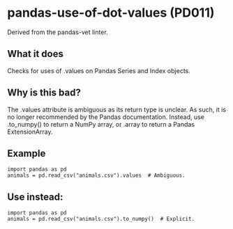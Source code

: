 # pandas-use-of-dot-values (PD011)
Derived from the pandas-vet linter.
## What it does
Checks for uses of .values on Pandas Series and Index objects.
## Why is this bad?
The .values attribute is ambiguous as its return type is unclear. As
such, it is no longer recommended by the Pandas documentation.
Instead, use .to_numpy() to return a NumPy array, or .array to return a
Pandas ExtensionArray.
## Example
```
import pandas as pd
animals = pd.read_csv("animals.csv").values  # Ambiguous.
```
## Use instead:
```
import pandas as pd
animals = pd.read_csv("animals.csv").to_numpy()  # Explicit.
```